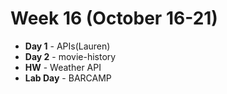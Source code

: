 # Week 16 (October 16-21)

* **Day 1** - APIs(Lauren)
* **Day 2** - movie-history
* **HW** - Weather API
* **Lab Day** - BARCAMP